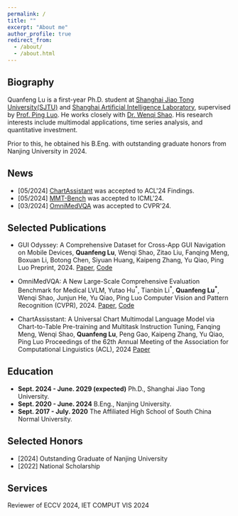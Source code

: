 ```yaml
---
permalink: /
title: ""
excerpt: "About me"
author_profile: true
redirect_from: 
  - /about/
  - /about.html
---
```

## Biography

Quanfeng Lu is a first-year Ph.D. student at [Shanghai Jiao Tong University(SJTU)](https://www.sjtu.edu.cn/) and [Shanghai Artificial Intelligence Laboratory](https://www.shlab.org.cn/), supervised by [Prof. Ping Luo](http://luoping.me/). He works closely with [Dr. Wenqi Shao](https://wqshao126.github.io/). His research interests include multimodal applications, time series analysis, and quantitative investment.

Prior to this, he obtained his B.Eng. with outstanding graduate honors from Nanjing University in 2024.

## News

* [05/2024] [ChartAssistant](https://arxiv.org/abs/2401.02384) was accepted to ACL'24 Findings.
* [05/2024] [MMT-Bench](https://arxiv.org/abs/2404.16006) was accepted to ICML'24.
* [03/2024] [OmniMedVQA](https://arxiv.org/abs/2402.09181) was accepted to CVPR'24.

## Selected Publications

* GUI Odyssey: A Comprehensive Dataset for Cross-App GUI Navigation on Mobile Devices,
  **Quanfeng Lu**, Wenqi Shao, Zitao Liu, Fanqing Meng, Boxuan Li, Botong Chen, Siyuan Huang, Kaipeng Zhang, Yu Qiao, Ping Luo
  Preprint, 2024. [Paper](https://arxiv.org/abs/2406.08451), [Code](https://github.com/OpenGVLab/GUI-Odyssey)

* OmniMedVQA: A New Large-Scale Comprehensive Evaluation Benchmark for Medical LVLM,
Yutao Hu<sup>\*</sup>, Tianbin Li<sup>\*</sup>, **Quanfeng Lu<sup>\*</sup>**, Wenqi Shao, Junjun He, Yu Qiao, Ping Luo
 Computer Vision and Pattern Recognition (CVPR), 2024. [Paper](https://arxiv.org/abs/2402.09181), [Code](https://github.com/OpenGVLab/Multi-Modality-Arena/tree/main/MedicalEval)

* ChartAssisstant: A Universal Chart Multimodal Language Model via Chart-to-Table Pre-training and Multitask Instruction Tuning,
Fanqing Meng, Wenqi Shao, **Quanfeng Lu**, Peng Gao, Kaipeng Zhang, Yu Qiao, Ping Luo
  Proceedings of the 62th Annual Meeting of the Association for Computational Linguistics (ACL), 2024
  [Paper](https://arxiv.org/abs/2401.02384)

## Education
* **Sept. 2024 - June. 2029 (expected)** Ph.D., Shanghai Jiao Tong University.
* **Sept. 2020 - June. 2024** B.Eng., Nanjing University.
* **Sept. 2017 - July. 2020** The Affiliated High School of South China Normal University.

## Selected Honors
* \[2024\] Outstanding Graduate of Nanjing University
* \[2022\] National Scholarship

## Services
Reviewer of ECCV 2024, IET COMPUT VIS 2024
